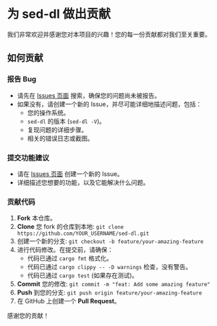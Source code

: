 # 为 sed-dl 做出贡献

我们非常欢迎并感谢您对本项目的兴趣！您的每一份贡献都对我们至关重要。

## 如何贡献

### 报告 Bug

- 请先在 [Issues 页面](https://github.com/lss53/sed-dl/issues) 搜索，确保您的问题尚未被报告。
- 如果没有，请创建一个新的 Issue，并尽可能详细地描述问题，包括：
  - 您的操作系统。
  - `sed-dl` 的版本 (`sed-dl -V`)。
  - 复现问题的详细步骤。
  - 相关的错误日志或截图。

### 提交功能建议

- 请在 [Issues 页面](https://github.com/lss53/sed-dl/issues) 创建一个新的 Issue。
- 详细描述您想要的功能，以及它能解决什么问题。

### 贡献代码

1. **Fork** 本仓库。
2. **Clone** 您 fork 的仓库到本地: `git clone https://github.com/YOUR_USERNAME/sed-dl.git`
3. 创建一个新的分支: `git checkout -b feature/your-amazing-feature`
4. 进行代码修改。在提交前，请确保：
   - 代码已通过 `cargo fmt` 格式化。
   - 代码已通过 `cargo clippy -- -D warnings` 检查，没有警告。
   - 代码已通过 `cargo test` (如果存在测试)。
5. **Commit** 您的修改: `git commit -m "feat: Add some amazing feature"`
6. **Push** 到您的分支: `git push origin feature/your-amazing-feature`
7. 在 GitHub 上创建一个 **Pull Request**。

感谢您的贡献！